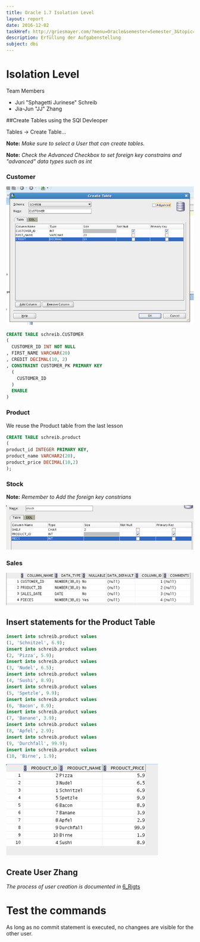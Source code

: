 ```yaml
---
title: Oracle 1.7 Isolation Level
layout: report
date: 2016-12-02
taskHref: http://griesmayer.com/?menu=Oracle&semester=Semester_3&topic=07_IsolationLevel
description: Erfüllung der Aufgabenstellung
subject: dbi
---
```


# Isolation Level

Team Members
- Juri "Sphagetti Jurinese" Schreib
- Jia-Jun "JJ" Zhang

##Create Tables using the SQl Devleoper

Tables -> Create Table...

**Note:** *Make sure to select a User that can create tables.*

**Note:** *Check the Advanced Checkbox to set foreign key constrains and "advanced" data types such as int*

### Customer

![](20161204_728x535.png)

```sql
CREATE TABLE schreib.CUSTOMER
(
  CUSTOMER_ID INT NOT NULL
, FIRST_NAME VARCHAR(20)
, CREDIT DECIMAL(10, 2)
, CONSTRAINT CUSTOMER_PK PRIMARY KEY
  (
    CUSTOMER_ID
  )
  ENABLE
)
```

### Product

We reuse the Product table from the last lesson

```sql
CREATE TABLE schreib.product
(
product_id INTEGER PRIMARY KEY,
product_name VARCHAR2(20),
product_price DECIMAL(10,2)
);
```

### Stock
**Note:** *Remember to Add the foreign key constrians*

![](20161204_679x160.png)

### Sales

![](20161204_614x106.png)




## Insert statements for the Product Table

```sql
insert into schreib.product values
(1, 'Schnitzel', 6.9);
insert into schreib.product values
(2, 'Pizza', 5.9);
insert into schreib.product values
(3, 'Nudel', 6.5);
insert into schreib.product values
(4, 'Sushi', 8.9);
insert into schreib.product values
(5, 'Spetzle', 9.9);
insert into schreib.product values
(6, 'Bacon', 8.9);
insert into schreib.product values
(7, 'Banane', 3.9);
insert into schreib.product values
(8, 'Apfel', 2.9);
insert into schreib.product values
(9, 'Durchfall', 99.9);
insert into schreib.product values
(10, 'Birne', 1.9);
```

![](20161204_408x245.png)

## Create User Zhang

*The process of user creation is documented in* [6_Rigts](6_Rights)

# Test the commands

As long as no commit statement is executed, no changees are visible for the other user.
